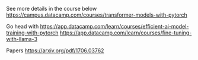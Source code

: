 See more details in the course below
https://campus.datacamp.com/courses/transformer-models-with-pytorch

Go head with
https://app.datacamp.com/learn/courses/efficient-ai-model-training-with-pytorch
https://app.datacamp.com/learn/courses/fine-tuning-with-llama-3

Papers
https://arxiv.org/pdf/1706.03762

